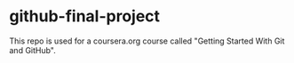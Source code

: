 # github-final-project
This repo is used for a coursera.org course called "Getting Started With Git and GitHub".
